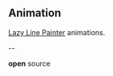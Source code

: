 ## Animation

[Lazy Line Painter][lazy-line-painter] animations.

[lazy-line-painter]:https://github.com/camoconnell/lazy-line-painter/

--

<!-- .slide: id="drawing2" class="modal" data-modal-title="Drawing2" -->

<!-- .slide: data-background="#dd5567" -->


**open** source
